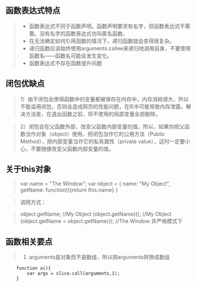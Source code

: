 ## 函数表达式特点
> - 函数表达式不同于函数声明。函数声明要求有名字，但函数表达式不需要。没有名字的函数表达式也叫匿名函数。
> - 在无法确定如何引用函数的情况下，递归函数就会变得很复杂。
> - 递归函数应该始终使用arguments.callee来递归地调用自身，不要使用函数名——函数名可能会发生变化。
> - 函数表达式不存在函数提升问题 
## 闭包优缺点
>1）由于闭包会使得函数中的变量都被保存在内存中，内存消耗很大，所以不能滥用闭包，否则会造成网页的性能问题，在IE中可能导致内存泄露。解决方法是，在退出函数之前，将不使用的局部变量全部删除。

>2）闭包会在父函数外部，改变父函数内部变量的值。所以，如果你把父函数当作对象（object）使用，把闭包当作它的公用方法（Public Method），把内部变量当作它的私有属性（private value），这时一定要小心，不要随便改变父函数内部变量的值。

## 关于this对象
>var name = "The Window";
>var object = {
>   name: "My Object",
>   getName: function(){return this.name}
>}

>调用方式：

>object.getName; //My Object
>(object.getName)(); //My Object
>(object.getName = object.getName)(); //The Window 非严格模式下

## 函数相关要点
>1) arguments是对象而不是数组，所以把arguments转换成数组
```
    function a(){
        var args = slice.call(arguments,1);
    }
```